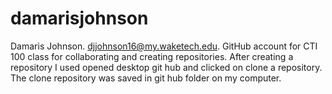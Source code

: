 # damarisjohnson
Damaris Johnson. djjohnson16@my.waketech.edu. GitHub account for CTI 100 class for collaborating and creating repositories. After creating a repository I used opened desktop git hub and clicked on clone a repository. The clone repository was saved in git hub folder on my computer.
